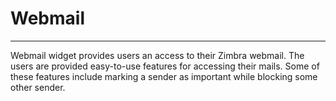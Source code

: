 # Webmail


---



Webmail widget provides users an access to their Zimbra webmail. The users are provided easy-to-use features for accessing their mails. Some of these features include marking a sender as important while blocking some other sender.

